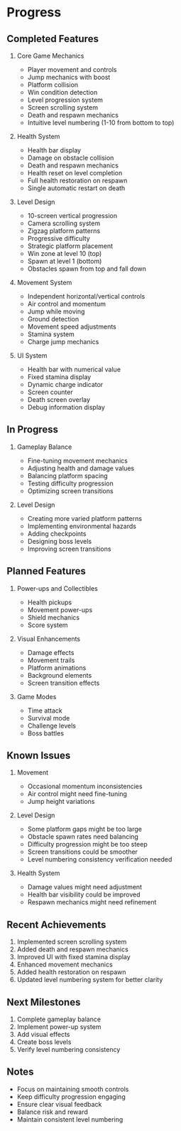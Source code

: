 # Progress

## Completed Features
1. Core Game Mechanics
   - Player movement and controls
   - Jump mechanics with boost
   - Platform collision
   - Win condition detection
   - Level progression system
   - Screen scrolling system
   - Death and respawn mechanics
   - Intuitive level numbering (1-10 from bottom to top)

2. Health System
   - Health bar display
   - Damage on obstacle collision
   - Death and respawn mechanics
   - Health reset on level completion
   - Full health restoration on respawn
   - Single automatic restart on death

3. Level Design
   - 10-screen vertical progression
   - Camera scrolling system
   - Zigzag platform patterns
   - Progressive difficulty
   - Strategic platform placement
   - Win zone at level 10 (top)
   - Spawn at level 1 (bottom)
   - Obstacles spawn from top and fall down

4. Movement System
   - Independent horizontal/vertical controls
   - Air control and momentum
   - Jump while moving
   - Ground detection
   - Movement speed adjustments
   - Stamina system
   - Charge jump mechanics

5. UI System
   - Health bar with numerical value
   - Fixed stamina display
   - Dynamic charge indicator
   - Screen counter
   - Death screen overlay
   - Debug information display

## In Progress
1. Gameplay Balance
   - Fine-tuning movement mechanics
   - Adjusting health and damage values
   - Balancing platform spacing
   - Testing difficulty progression
   - Optimizing screen transitions

2. Level Design
   - Creating more varied platform patterns
   - Implementing environmental hazards
   - Adding checkpoints
   - Designing boss levels
   - Improving screen transitions

## Planned Features
1. Power-ups and Collectibles
   - Health pickups
   - Movement power-ups
   - Shield mechanics
   - Score system

2. Visual Enhancements
   - Damage effects
   - Movement trails
   - Platform animations
   - Background elements
   - Screen transition effects

3. Game Modes
   - Time attack
   - Survival mode
   - Challenge levels
   - Boss battles

## Known Issues
1. Movement
   - Occasional momentum inconsistencies
   - Air control might need fine-tuning
   - Jump height variations

2. Level Design
   - Some platform gaps might be too large
   - Obstacle spawn rates need balancing
   - Difficulty progression might be too steep
   - Screen transitions could be smoother
   - Level numbering consistency verification needed

3. Health System
   - Damage values might need adjustment
   - Health bar visibility could be improved
   - Respawn mechanics might need refinement

## Recent Achievements
1. Implemented screen scrolling system
2. Added death and respawn mechanics
3. Improved UI with fixed stamina display
4. Enhanced movement mechanics
5. Added health restoration on respawn
6. Updated level numbering system for better clarity

## Next Milestones
1. Complete gameplay balance
2. Implement power-up system
3. Add visual effects
4. Create boss levels
5. Verify level numbering consistency

## Notes
- Focus on maintaining smooth controls
- Keep difficulty progression engaging
- Ensure clear visual feedback
- Balance risk and reward
- Maintain consistent level numbering 